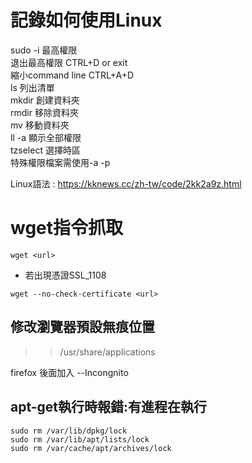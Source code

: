 # 記錄如何使用Linux

sudo -i 最高權限  
退出最高權限  CTRL+D or exit  
縮小command line  CTRL+A+D  
ls 列出清單  
mkdir 創建資料夾  
rmdir 移除資料夾  
mv    移動資料夾  
ll -a 顯示全部權限  
tzselect  選擇時區  
特殊權限檔案需使用-a -p  

Linux語法 : https://kknews.cc/zh-tw/code/2kk2a9z.html

# wget指令抓取
```
wget <url>
```
- 若出現憑證SSL_1108
```
wget --no-check-certificate <url>
```
## 修改瀏覽器預設無痕位置  

>> /usr/share/applications

firefox   後面加入 --Incongnito

## apt-get執行時報錯:有進程在執行
```
sudo rm /var/lib/dpkg/lock  
sudo rm /var/lib/apt/lists/lock  
sudo rm /var/cache/apt/archives/lock  
```